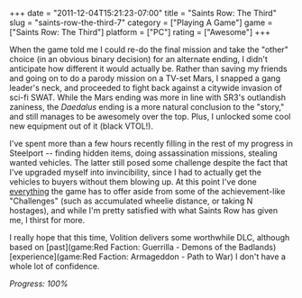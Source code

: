 +++
date = "2011-12-04T15:21:23-07:00"
title = "Saints Row: The Third"
slug = "saints-row-the-third-7"
category = ["Playing A Game"]
game = ["Saints Row: The Third"]
platform = ["PC"]
rating = ["Awesome"]
+++

When the game told me I could re-do the final mission and take the "other" choice (in an obvious binary decision) for an alternate ending, I didn't anticipate how different it would actually be.  Rather than saving my friends and going on to do a parody mission on a TV-set Mars, I snapped a gang leader's neck, and proceeded to fight back against a citywide invasion of sci-fi SWAT.  While the Mars ending was more in line with SR3's outlandish zaniness, the <i>Daedalus</i> ending is a more natural conclusion to the "story," and still manages to be awesomely over the top.  Plus, I unlocked some cool new equipment out of it (black VTOL!).

I've spent more than a few hours recently filling in the rest of my progress in Steelport -- finding hidden items, doing assassination missions, stealing wanted vehicles.  The latter still posed some challenge despite the fact that I've upgraded myself into invincibility, since I had to actually get the vehicles to buyers without them blowing up.  At this point I've done <a href="http://www.saintsrow.com/profile/tsuereth">everything</a> the game has to offer aside from some of the achievement-like "Challenges" (such as accumulated wheelie distance, or taking N hostages), and while I'm pretty satisfied with what Saints Row has given me, I thirst for more.

I really hope that this time, Volition delivers some worthwhile DLC, although based on [past](game:Red Faction: Guerrilla - Demons of the Badlands) [experience](game:Red Faction: Armageddon - Path to War) I don't have a whole lot of confidence.

<i>Progress: 100%</i>